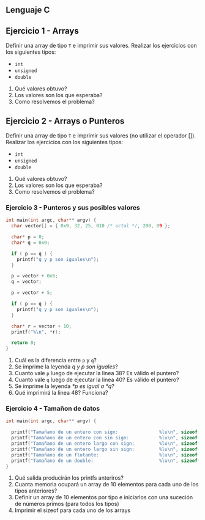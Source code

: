 ## Lenguaje C

## Ejercicio 1 - Arrays

Definir una array de tipo ```T``` e imprimir sus valores. Realizar los ejercicios con los siguientes tipos:
- ```int```
- ```unsigned```
- ```double```

1. Qué valores obtuvo?
2. Los valores son los que esperaba?
3. Como resolvemos el problema?

## Ejercicio 2 - Arrays o Punteros

Definir una array de tipo ```T``` e imprimir sus valores (no utilizar el operador []). Realizar los ejercicios con los siguientes tipos:
- ```int```
- ```unsigned```
- ```double```

1. Qué valores obtuvo?
2. Los valores son los que esperaba?
3. Como resolvemos el problema?

### Ejercicio 3 - Punteros y sus posibles valores

```c
int main(int argc, char** argv) {
  char vector[] = { 0x9, 32, 25, 010 /* octal */, 200, 09 };

  char* p = 0;
  char* q = 0x0;

  if ( p == q ) {
    printf("q y p son iguales\n");
  }

  p = vector + 0x6;
  q = vector;

  p = vector + 5;

  if ( p == q ) {
    printf("q y p son iguales\n");
  }

  char* r = vector + 10;
  printf("%\n", *r);

  return 0;
}
```

1. Cuál es la diferencia entre ```p``` y ```q```?
2. Se imprime la leyenda *q y p son iguales*?
3. Cuanto vale ```p``` luego de ejecutar la linea 38? Es válido el puntero?
4. Cuanto vale ```q``` luego de ejecutar la linea 40? Es válido el puntero?
5. Se imprime la leyenda *\*p es igual a \*q*?
6. Qué imprimirá la linea 48? Funciona?

### Ejercicio 4 - Tamañon de datos

```c
int main(int argc, char** argv) {

  printf("Tamañano de un entero con sign:               %lu\n", sizeof(int) );
  printf("Tamañano de un entero con sin sign:           %lu\n", sizeof(unsigned) );
  printf("Tamañano de un entero largo con sign:         %lu\n", sizeof(long int) );
  printf("Tamañano de un entero largo sin sign:         %lu\n", sizeof(long unsigned ) );
  printf("Tamañano de un flotante:                      %lu\n", sizeof(float) );
  printf("Tamañano de un double:                        %lu\n", sizeof(double) );
}
```

1. Qué salida producirán los printfs anteriros?
2. Cuanta memoria ocupará un array de 10 elementos para cada uno de los tipos anteriores?
3. Definir un array de 10 elementos por tipo e iniciarlos con una suceción de números primos (para todos los tipos)
4. Imprimir el sizeof para cada uno de los arrays

